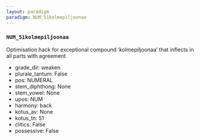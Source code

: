 ```yaml
---
layout: paradigm
paradigm: NUM_51kolmepiljoonaa
---
```

### ` NUM_51kolmepiljoonaa `

Optimisation hack for exceptional compound ’kolmepiljoonaa’ that inflects in all parts with agreement
* grade_dir: weaken
* plurale_tantum: False
* pos: NUMERAL
* stem_diphthong: None
* stem_vowel: None
* upos: NUM
* harmony: back
* kotus_av: None
* kotus_tn: 51
* clitics: False
* possessive: False
